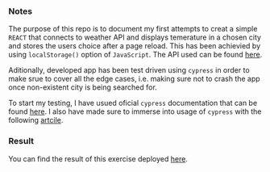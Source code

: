 ### Notes 

The purpose of this repo is to document my first attempts to creat a simple `REACT` that connects to weather API and displays temerature in a chosen city and stores the users choice after a page reload.
This has been achievied by using `localStorage()` option of `JavaScript`.
The API used can be found [here](https://openweathermap.org/api).

Aditionally, developed app has been test driven using `cypress` in order to make srue to cover all the edge cases, i.e. making sure not to crash the app once non-existent city is being searched for.

To start my testing, I have usued oficial `cypress` documentation that can be found [here](https://www.cypress.io/).
I also have made sure to immerse into usage of `cypress` with the following [artcile](https://docs.cypress.io/guides/getting-started/writing-your-first-test.html#Add-a-test-file).

### Result

You can find the result of this exercise deployed [here](https://shielded-caverns-30762.herokuapp.com/).
